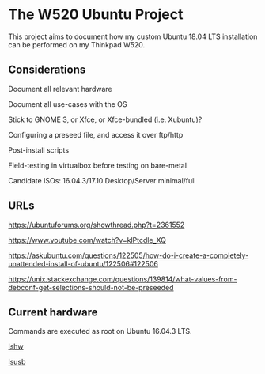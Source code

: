 # The W520 Ubuntu Project

This project aims to document how my custom Ubuntu 18.04 LTS installation can be performed on my Thinkpad W520.

## Considerations

Document all relevant hardware

Document all use-cases with the OS

Stick to GNOME 3, or Xfce, or Xfce-bundled (i.e. Xubuntu)?

Configuring a preseed file, and access it over ftp/http

Post-install scripts

Field-testing in virtualbox before testing on bare-metal

Candidate ISOs: 16.04.3/17.10 Desktop/Server minimal/full

## URLs

https://ubuntuforums.org/showthread.php?t=2361552

https://www.youtube.com/watch?v=klPtcdle_XQ

https://askubuntu.com/questions/122505/how-do-i-create-a-completely-unattended-install-of-ubuntu/122506#122506

https://unix.stackexchange.com/questions/139814/what-values-from-debconf-get-selections-should-not-be-preseeded

## Current hardware

Commands are executed as root on Ubuntu 16.04.3 LTS.

[lshw](lshw-16.04.3.txt)

[lsusb](lsusb-16.04.3.txt)
